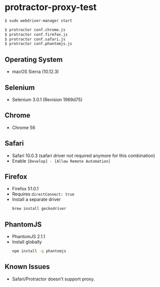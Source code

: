 # protractor-proxy-test

```bash
$ sudo webdriver-manager start
```

```bash
$ protractor conf.chrome.js
$ protractor conf.firefox.js
$ protractor conf.safari.js
$ protractor conf.phantomjs.js
```

## Operating System

- macOS Sierra (10.12.3)

## Selenium

- Selenium 3.0.1 (Revision 1969d75)

## Chrome

- Chrome 56

## Safari

- Safari 10.0.3 (safari driver not required anymore for this combination)
- Enable `[Develop] - [Allow Remote Automation]`

## Firefox

- Firefox 51.0.1
- Requires `directConnect: true`
- Install a separate driver
    ```bash
    brew install geckodriver
    ```

## PhantomJS

- PhantomJS 2.1.1
- Install globally
    ```bash
    npm install -g phantomjs
    ```

## Known Issues

- Safari/Protractor doesn't support proxy.